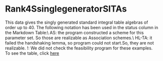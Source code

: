 # Rank4SsinglegeneratorSITAs
This data gives the singly generated standard integral table algebras of order up to $40$. 
The following notation has been used in the status column in the Markdown Table:\\
AS:  the program constructed a scheme for this parameter set.  So those are realizable as Association schemes.\\
HL-TA: it failed the handshaking lemma, so program could not start.So, they are not realizable. 
!: We did not check the feasibility program for these examples.
To see the table, click [here](https://github.com/RoghayehMaleki/QPGdatabase-/blob/main/Rank4SsinglegeneratorSITAs/markdown-table.md)
